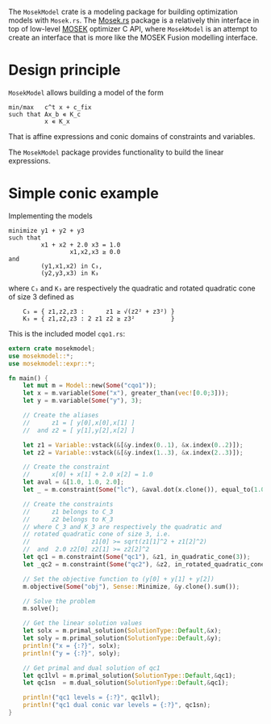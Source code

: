 The `MosekModel` crate is a modeling package for building optimization models
with `Mosek.rs`. The [Mosek.rs](https://crates.io/crates/mosek) package is a
relatively thin interface in top of low-level [MOSEK](https://mosek.com)
optimizer C API, where `MosekModel` is an attempt to create an interface that
is more like the MOSEK Fusion modelling interface.

# Design principle
`MosekModel` allows building a model of the form
```
min/max   c^t x + c_fix
such that Ax_b ∊ K_c
          x ∊ K_x  
```
That is affine expressions and conic domains of constraints and variables.

The `MosekModel` package provides functionality to build the linear expressions.

# Simple conic example
Implementing the models
```
minimize y1 + y2 + y3
such that
         x1 + x2 + 2.0 x3 = 1.0
                 x1,x2,x3 ≥ 0.0
and
         (y1,x1,x2) in C₃,
         (y2,y3,x3) in K₃
```

where `C₃` and `K₃` are respectively the quadratic and
rotated quadratic cone of size 3 defined as
```
    C₃ = { z1,z2,z3 :      z1 ≥ √(z2² + z3²) }
    K₃ = { z1,z2,z3 : 2 z1 z2 ≥ z3²          }
```

This is the included model `cqo1.rs`:

```rust
extern crate mosekmodel;
use mosekmodel::*;
use mosekmodel::expr::*;

fn main() {
    let mut m = Model::new(Some("cqo1"));
    let x = m.variable(Some("x"), greater_than(vec![0.0;3]));
    let y = m.variable(Some("y"), 3);

    // Create the aliases
    //      z1 = [ y[0],x[0],x[1] ]
    //  and z2 = [ y[1],y[2],x[2] ]

    let z1 = Variable::vstack(&[&y.index(0..1), &x.index(0..2)]);
    let z2 = Variable::vstack(&[&y.index(1..3), &x.index(2..3)]);

    // Create the constraint
    //      x[0] + x[1] + 2.0 x[2] = 1.0
    let aval = &[1.0, 1.0, 2.0];
    let _ = m.constraint(Some("lc"), &aval.dot(x.clone()), equal_to(1.0));

    // Create the constraints
    //      z1 belongs to C_3
    //      z2 belongs to K_3
    // where C_3 and K_3 are respectively the quadratic and
    // rotated quadratic cone of size 3, i.e.
    //                 z1[0] >= sqrt(z1[1]^2 + z1[2]^2)
    //  and  2.0 z2[0] z2[1] >= z2[2]^2
    let qc1 = m.constraint(Some("qc1"), &z1, in_quadratic_cone(3));
    let _qc2 = m.constraint(Some("qc2"), &z2, in_rotated_quadratic_cone(3));

    // Set the objective function to (y[0] + y[1] + y[2])
    m.objective(Some("obj"), Sense::Minimize, &y.clone().sum());

    // Solve the problem
    m.solve();

    // Get the linear solution values
    let solx = m.primal_solution(SolutionType::Default,&x);
    let soly = m.primal_solution(SolutionType::Default,&y);
    println!("x = {:?}", solx);
    println!("y = {:?}", soly);

    // Get primal and dual solution of qc1
    let qc1lvl = m.primal_solution(SolutionType::Default,&qc1);
    let qc1sn  = m.dual_solution(SolutionType::Default,&qc1);

    println!("qc1 levels = {:?}", qc1lvl);
    println!("qc1 dual conic var levels = {:?}", qc1sn);
}
```



